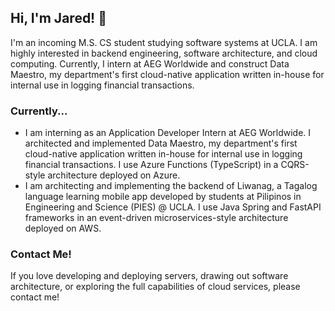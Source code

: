 ## Hi, I'm Jared! 👋
I'm an incoming M.S. CS student studying software systems at UCLA. I am highly interested in backend engineering, software architecture, and cloud computing. Currently, I intern at AEG Worldwide and construct Data Maestro, my department's first cloud-native application written in-house for internal use in logging financial transactions.

### Currently...
- I am interning as an Application Developer Intern at AEG Worldwide. I architected and implemented Data Maestro, my department's first cloud-native application written in-house for internal use in logging financial transactions. I use Azure Functions (TypeScript) in a CQRS-style architecture deployed on Azure.
- I am architecting and implementing the backend of Liwanag, a Tagalog language learning mobile app developed by students at Pilipinos in Engineering and Science (PIES) @ UCLA. I use Java Spring and FastAPI frameworks in an event-driven microservices-style architecture deployed on AWS.

### Contact Me!
If you love developing and deploying servers, drawing out software architecture, or exploring the full capabilities of cloud services, please contact me!

<!--
**Jared-Velasquez/Jared-Velasquez** is a ✨ _special_ ✨ repository because its `README.md` (this file) appears on your GitHub profile.

Here are some ideas to get you started:

- 🔭 I’m currently working on ...
- 🌱 I’m currently learning ...
- 👯 I’m looking to collaborate on ...
- 🤔 I’m looking for help with ...
- 💬 Ask me about ...
- 📫 How to reach me: ...
- 😄 Pronouns: ...
- ⚡ Fun fact: ...
-->
